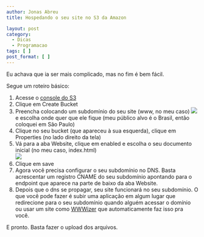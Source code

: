 ```yaml
---
author: Jonas Abreu
title: Hospedando o seu site no S3 da Amazon

layout: post
category:
  - Dicas
  - Programacao
tags: [ ]
post_format: [ ]
---
```

Eu achava que ia ser mais complicado, mas no fim é bem fácil.

Segue um roteiro básico:

1.  Acesse o [console do S3][1]
2.  Clique em Create Bucket
3.  Preencha colocando um subdomínio do seu site (www, no meu caso) ![][2]e escolha onde quer que ele fique (meu público alvo é o Brasil, então coloquei em São Paulo)
4.  Clique no seu bucket (que apareceu à sua esquerda), clique em Properties (no lado direito da tela)
5.  Vá para a aba Website, clique em enabled e escolha o seu documento inicial (no meu caso, index.html)  
    ![][3]
6.  Clique em save
7.  Agora você precisa configurar o seu subdomínio no DNS. Basta acrescentar um registro CNAME do seu subdomínio apontando para o endpoint que aparece na parte de baixo da aba Website.
8.  Depois que o dns se propagar, seu site funcionará no seu subdomínio. O que você pode fazer é subir uma aplicação em algum lugar que redirecione para o seu subdomínio quando alguém acessar o domínio ou usar um site como [WWWizer][4] que automaticamente faz isso pra você.

E pronto. Basta fazer o upload dos arquivos.















 [1]: https://console.aws.amazon.com/s3/home
 [2]: /public/criar_bucket.png
 [3]: /public/habilitar_site.png
 [4]: http://wwwizer.com/naked-domain-redirect





